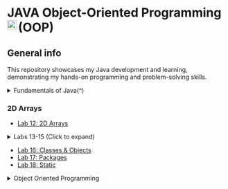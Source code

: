 # JAVA Object-Oriented Programming (OOP) <img align="left" alt="Java Logo" width="22px" src="https://upload.wikimedia.org/wikipedia/en/thumb/3/30/Java_programming_language_logo.svg/300px-Java_programming_language_logo.svg.png" />

## General info
This repository showcases my Java development and learning, demonstrating my hands-on programming and problem-solving skills.

<details>
<summary>Fundamentals of Java(^)</summary>

- [Output](https://github.com/UTRGV-CSCI-3326/lab-01-jlndvr)
- [Variables](https://github.com/UTRGV-CSCI-3326/lab-02-jlndvr)
- [Arithmetic](https://github.com/UTRGV-CSCI-3326/lab-03-jlndvr)
- [Conversion](https://github.com/UTRGV-CSCI-3326/lab-04-jlndvr)
- [Input](https://github.com/UTRGV-CSCI-3326/lab-05-jlndvr)
- [Conditional Expressions](https://github.com/UTRGV-CSCI-3326/lab-06-jlndvr)
- [Decision Making](https://github.com/UTRGV-CSCI-3326/lab-07-jlndvr)
- [Decision Making (Ranges)](https://github.com/UTRGV-CSCI-3326/lab-08-jlndvr)
- [While Loops](https://github.com/UTRGV-CSCI-3326/lab-09-jlndvr)
- [For Loops](https://github.com/UTRGV-CSCI-3326/lab-10-jlndvr)
- [Arrays](https://github.com/UTRGV-CSCI-3326/lab-11-jlndvr)
</details>

### 2D Arrays
- [Lab 12: 2D Arrays](https://github.com/UTRGV-CSCI-3326/lab-12-jlndvr)

<details>
<summary>Labs 13-15 (Click to expand)</summary>

- [Functions](https://github.com/UTRGV-CSCI-3326/lab-13-jlndvr)
- [Pass-by-Reference](https://github.com/UTRGV-CSCI-3326/lab-14-jlndvr)
- [Recursion](https://github.com/UTRGV-CSCI-3326/lab-15-jlndvr)
</details>

- [Lab 16: Classes & Objects](https://github.com/UTRGV-CSCI-3326/lab-16-jlndvr)
- [Lab 17: Packages](https://github.com/UTRGV-CSCI-3326/lab-17-jlndvr)
- [Lab 18: Static](https://github.com/UTRGV-CSCI-3326/lab-18-jlndvr)

<details>
<summary>Object Oriented Programming</summary>

- [Encapsulation](https://github.com/UTRGV-CSCI-3326/lab-19-jlndvr)
- [Inheritance](https://github.com/UTRGV-CSCI-3326/lab-20-jlndvr)
- [Polymorphism](https://github.com/UTRGV-CSCI-3326/lab-21-jlndvr)
- [Abstraction](https://github.com/UTRGV-CSCI-3326/lab-22-jlndvr)
</details>
